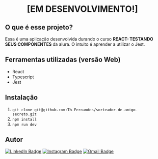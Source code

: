 <h1 align="center">
  <!-- <img src="./.github/readme-banner.png" /> -->
  [EM DESENVOLVIMENTO!]
</h1>

<h2> O que é esse projeto? </h2>

<p> 
  Essa é uma aplicação desenvolvida durando o curso <b>REACT: TESTANDO SEUS COMPONENTES</b> da alura. O intuito é aprender a utilizar o Jest.
</p>


<div>
  <h2>Ferramentas utilizadas (versão Web)</h2>
  <ul>
    <li>React</li>
    <li>Typescript</li>
    <li>Jest</li>
  </ul>
</div>

<div> 
  <h2>Instalação</h2>
  <ol>
    <li><code>git clone git@github.com:Th-Fernandes/sorteador-de-amigo-secreto.git</code></li>
    <li><code>npm install</code></li>
    <li><code>npm run dev</code></li>
  </ol>
</div> 

## Autor

[![LinkedIn Badge](https://img.shields.io/badge/-Thiago%20Fernandes-FF084A?style=flat-square&labelColor=FF084A&logo=linkedin&logoColor=white&link=https://www.linkedin.com/in/thiago-fernandes-front/)](https://www.linkedin.com/in/thiago-fernandes-front/)
[![Instagram Badge](https://img.shields.io/badge/-@thiagofernandes.dev-FF084A?style=flat-square&labelColor=FF084A&logo=instagram&logoColor=white&link=https://www.instagram.com/thiagofernades.dev/)](https://www.instagram.com/thiagofernades.dev/)
[![Gmail Badge](https://img.shields.io/badge/-thiagojfcarvalho@gmail.com-FF084A?style=flat-square&labelColor=FF084A&logo=gmail&logoColor=white&link=https://www.instagram.com/thiagofernades.dev/)](https://www.instagram.com/thiagofernades.dev/)